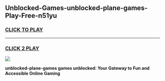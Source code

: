 
## Unblocked-Games-unblocked-plane-games-Play-Free-n51yu
<h3>
<a href="https://premium76.site?title=unblocked-plane-games&ref=17A">CLICK TO PLAY</a></h3>
<hr>

<h3>
<a href="https://premium76.site?title=unblocked-plane-games&ref=17A">CLICK 2 PLAY</a>
  
</h3>

<a href="https://premium76.site?title=unblocked-plane-games&ref=17A"><img src="https://clearcache.store/games.png"></a>


**unblocked-plane-games games unblocked: Your Gateway to Fun and Accessible Online Gaming**
